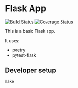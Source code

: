 # Flask App

[![Build Status](https://github.com/bruskiza/flaskapp/actions/workflows/test.yml/badge.svg)](https://github.com/bruskiza/flaskapp/actions/workflows/test.yml/badge.svg)
[![Coverage Status](https://coveralls.io/repos/github/bruskiza/flaskapp/badge.svg?branch=main)](https://coveralls.io/github/bruskiza/flaskapp?branch=main)

This is a basic Flask app.

It uses:

- poetry
- pytest-flask

## Developer setup

`make`
